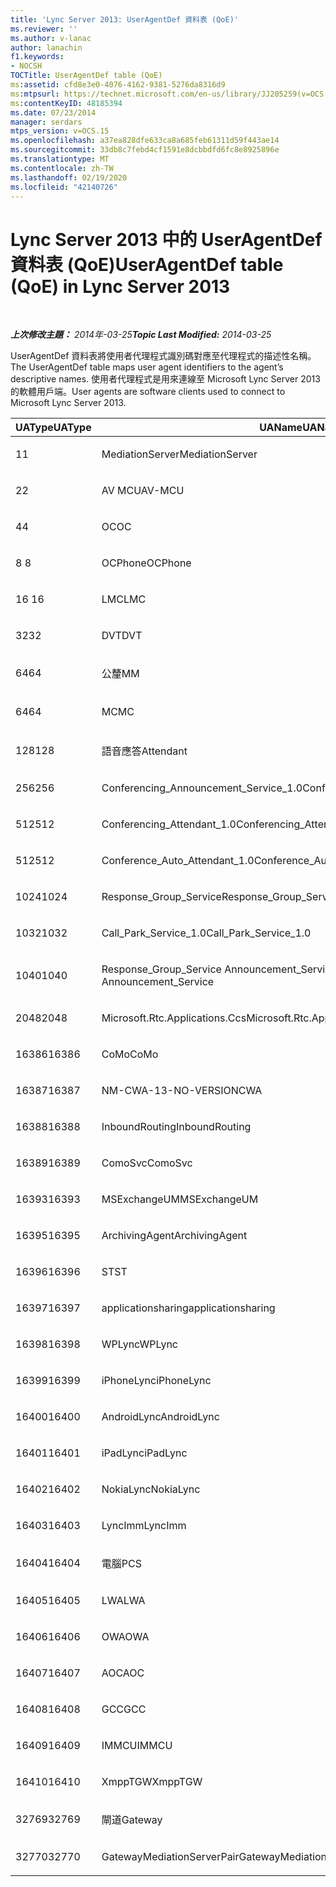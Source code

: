 ```yaml
---
title: 'Lync Server 2013: UserAgentDef 資料表 (QoE)'
ms.reviewer: ''
ms.author: v-lanac
author: lanachin
f1.keywords:
- NOCSH
TOCTitle: UserAgentDef table (QoE)
ms:assetid: cfd8e3e0-4076-4162-9381-5276da8316d9
ms:mtpsurl: https://technet.microsoft.com/en-us/library/JJ205259(v=OCS.15)
ms:contentKeyID: 48185394
ms.date: 07/23/2014
manager: serdars
mtps_version: v=OCS.15
ms.openlocfilehash: a37ea828dfe633ca8a685feb61311d59f443ae14
ms.sourcegitcommit: 33db8c7febd4cf1591e8dcbbdfd6fc8e8925896e
ms.translationtype: MT
ms.contentlocale: zh-TW
ms.lasthandoff: 02/19/2020
ms.locfileid: "42140726"
---
```

<div data-xmlns="http://www.w3.org/1999/xhtml">

<div class="topic" data-xmlns="http://www.w3.org/1999/xhtml" data-msxsl="urn:schemas-microsoft-com:xslt" data-cs="http://msdn.microsoft.com/">

<div data-asp="https://msdn2.microsoft.com/asp">

# <a name="useragentdef-table-qoe-in-lync-server-2013"></a><span data-ttu-id="bb276-102">Lync Server 2013 中的 UserAgentDef 資料表 (QoE)</span><span class="sxs-lookup"><span data-stu-id="bb276-102">UserAgentDef table (QoE) in Lync Server 2013</span></span>

</div>

<div id="mainSection">

<div id="mainBody">

<span> </span>

<span data-ttu-id="bb276-103">_**上次修改主題：** 2014年-03-25_</span><span class="sxs-lookup"><span data-stu-id="bb276-103">_**Topic Last Modified:** 2014-03-25_</span></span>

<span data-ttu-id="bb276-104">UserAgentDef 資料表將使用者代理程式識別碼對應至代理程式的描述性名稱。</span><span class="sxs-lookup"><span data-stu-id="bb276-104">The UserAgentDef table maps user agent identifiers to the agent’s descriptive names.</span></span> <span data-ttu-id="bb276-105">使用者代理程式是用來連線至 Microsoft Lync Server 2013 的軟體用戶端。</span><span class="sxs-lookup"><span data-stu-id="bb276-105">User agents are software clients used to connect to Microsoft Lync Server 2013.</span></span>


<table>
<colgroup>
<col style="width: 33%" />
<col style="width: 33%" />
<col style="width: 33%" />
</colgroup>
<thead>
<tr class="header">
<th><span data-ttu-id="bb276-106">UAType</span><span class="sxs-lookup"><span data-stu-id="bb276-106">UAType</span></span></th>
<th><span data-ttu-id="bb276-107">UAName</span><span class="sxs-lookup"><span data-stu-id="bb276-107">UAName</span></span></th>
<th><span data-ttu-id="bb276-108">UACategory</span><span class="sxs-lookup"><span data-stu-id="bb276-108">UACategory</span></span></th>
</tr>
</thead>
<tbody>
<tr class="odd">
<td><p><span data-ttu-id="bb276-109">1</span><span class="sxs-lookup"><span data-stu-id="bb276-109">1</span></span></p></td>
<td><p><span data-ttu-id="bb276-110">MediationServer</span><span class="sxs-lookup"><span data-stu-id="bb276-110">MediationServer</span></span></p></td>
<td><p><span data-ttu-id="bb276-111">MediationServer</span><span class="sxs-lookup"><span data-stu-id="bb276-111">MediationServer</span></span></p></td>
</tr>
<tr class="even">
<td><p><span data-ttu-id="bb276-112">2</span><span class="sxs-lookup"><span data-stu-id="bb276-112">2</span></span></p></td>
<td><p><span data-ttu-id="bb276-113">AV MCU</span><span class="sxs-lookup"><span data-stu-id="bb276-113">AV-MCU</span></span></p></td>
<td><p><span data-ttu-id="bb276-114">AV MCU</span><span class="sxs-lookup"><span data-stu-id="bb276-114">AV-MCU</span></span></p></td>
</tr>
<tr class="odd">
<td><p><span data-ttu-id="bb276-115">4</span><span class="sxs-lookup"><span data-stu-id="bb276-115">4</span></span></p></td>
<td><p><span data-ttu-id="bb276-116">OC</span><span class="sxs-lookup"><span data-stu-id="bb276-116">OC</span></span></p></td>
<td><p><span data-ttu-id="bb276-117">OC</span><span class="sxs-lookup"><span data-stu-id="bb276-117">OC</span></span></p></td>
</tr>
<tr class="even">
<td><p><span data-ttu-id="bb276-118">8 </span><span class="sxs-lookup"><span data-stu-id="bb276-118">8</span></span></p></td>
<td><p><span data-ttu-id="bb276-119">OCPhone</span><span class="sxs-lookup"><span data-stu-id="bb276-119">OCPhone</span></span></p></td>
<td><p><span data-ttu-id="bb276-120">OCPhone</span><span class="sxs-lookup"><span data-stu-id="bb276-120">OCPhone</span></span></p></td>
</tr>
<tr class="odd">
<td><p><span data-ttu-id="bb276-121">16 </span><span class="sxs-lookup"><span data-stu-id="bb276-121">16</span></span></p></td>
<td><p><span data-ttu-id="bb276-122">LMC</span><span class="sxs-lookup"><span data-stu-id="bb276-122">LMC</span></span></p></td>
<td><p><span data-ttu-id="bb276-123">LMC</span><span class="sxs-lookup"><span data-stu-id="bb276-123">LMC</span></span></p></td>
</tr>
<tr class="even">
<td><p><span data-ttu-id="bb276-124">32</span><span class="sxs-lookup"><span data-stu-id="bb276-124">32</span></span></p></td>
<td><p><span data-ttu-id="bb276-125">DVT</span><span class="sxs-lookup"><span data-stu-id="bb276-125">DVT</span></span></p></td>
<td><p><span data-ttu-id="bb276-126">DVT</span><span class="sxs-lookup"><span data-stu-id="bb276-126">DVT</span></span></p></td>
</tr>
<tr class="odd">
<td><p><span data-ttu-id="bb276-127">64</span><span class="sxs-lookup"><span data-stu-id="bb276-127">64</span></span></p></td>
<td><p><span data-ttu-id="bb276-128">公釐</span><span class="sxs-lookup"><span data-stu-id="bb276-128">MM</span></span></p></td>
<td><p><span data-ttu-id="bb276-129">公釐</span><span class="sxs-lookup"><span data-stu-id="bb276-129">MM</span></span></p></td>
</tr>
<tr class="even">
<td><p><span data-ttu-id="bb276-130">64</span><span class="sxs-lookup"><span data-stu-id="bb276-130">64</span></span></p></td>
<td><p><span data-ttu-id="bb276-131">MC</span><span class="sxs-lookup"><span data-stu-id="bb276-131">MC</span></span></p></td>
<td><p><span data-ttu-id="bb276-132">公釐</span><span class="sxs-lookup"><span data-stu-id="bb276-132">MM</span></span></p></td>
</tr>
<tr class="odd">
<td><p><span data-ttu-id="bb276-133">128</span><span class="sxs-lookup"><span data-stu-id="bb276-133">128</span></span></p></td>
<td><p><span data-ttu-id="bb276-134">語音應答</span><span class="sxs-lookup"><span data-stu-id="bb276-134">Attendant</span></span></p></td>
<td><p><span data-ttu-id="bb276-135">語音應答</span><span class="sxs-lookup"><span data-stu-id="bb276-135">Attendant</span></span></p></td>
</tr>
<tr class="even">
<td><p><span data-ttu-id="bb276-136">256</span><span class="sxs-lookup"><span data-stu-id="bb276-136">256</span></span></p></td>
<td><p><span data-ttu-id="bb276-137">Conferencing_Announcement_Service_1.0</span><span class="sxs-lookup"><span data-stu-id="bb276-137">Conferencing_Announcement_Service_1.0</span></span></p></td>
<td><p><span data-ttu-id="bb276-138">CAS</span><span class="sxs-lookup"><span data-stu-id="bb276-138">CAS</span></span></p></td>
</tr>
<tr class="odd">
<td><p><span data-ttu-id="bb276-139">512</span><span class="sxs-lookup"><span data-stu-id="bb276-139">512</span></span></p></td>
<td><p><span data-ttu-id="bb276-140">Conferencing_Attendant_1.0</span><span class="sxs-lookup"><span data-stu-id="bb276-140">Conferencing_Attendant_1.0</span></span></p></td>
<td><p><span data-ttu-id="bb276-141">CAA</span><span class="sxs-lookup"><span data-stu-id="bb276-141">CAA</span></span></p></td>
</tr>
<tr class="even">
<td><p><span data-ttu-id="bb276-142">512</span><span class="sxs-lookup"><span data-stu-id="bb276-142">512</span></span></p></td>
<td><p><span data-ttu-id="bb276-143">Conference_Auto_Attendant_1.0</span><span class="sxs-lookup"><span data-stu-id="bb276-143">Conference_Auto_Attendant_1.0</span></span></p></td>
<td><p><span data-ttu-id="bb276-144">CAA</span><span class="sxs-lookup"><span data-stu-id="bb276-144">CAA</span></span></p></td>
</tr>
<tr class="odd">
<td><p><span data-ttu-id="bb276-145">1024</span><span class="sxs-lookup"><span data-stu-id="bb276-145">1024</span></span></p></td>
<td><p><span data-ttu-id="bb276-146">Response_Group_Service</span><span class="sxs-lookup"><span data-stu-id="bb276-146">Response_Group_Service</span></span></p></td>
<td><p><span data-ttu-id="bb276-147">RGS</span><span class="sxs-lookup"><span data-stu-id="bb276-147">RGS</span></span></p></td>
</tr>
<tr class="even">
<td><p><span data-ttu-id="bb276-148">1032</span><span class="sxs-lookup"><span data-stu-id="bb276-148">1032</span></span></p></td>
<td><p><span data-ttu-id="bb276-149">Call_Park_Service_1.0</span><span class="sxs-lookup"><span data-stu-id="bb276-149">Call_Park_Service_1.0</span></span></p></td>
<td><p><span data-ttu-id="bb276-150">CPS</span><span class="sxs-lookup"><span data-stu-id="bb276-150">CPS</span></span></p></td>
</tr>
<tr class="odd">
<td><p><span data-ttu-id="bb276-151">1040</span><span class="sxs-lookup"><span data-stu-id="bb276-151">1040</span></span></p></td>
<td><p><span data-ttu-id="bb276-152">Response_Group_Service Announcement_Service</span><span class="sxs-lookup"><span data-stu-id="bb276-152">Response_Group_Service Announcement_Service</span></span></p></td>
<td><p><span data-ttu-id="bb276-153">AS</span><span class="sxs-lookup"><span data-stu-id="bb276-153">AS</span></span></p></td>
</tr>
<tr class="even">
<td><p><span data-ttu-id="bb276-154">2048</span><span class="sxs-lookup"><span data-stu-id="bb276-154">2048</span></span></p></td>
<td><p><span data-ttu-id="bb276-155">Microsoft.Rtc.Applications.Ccs</span><span class="sxs-lookup"><span data-stu-id="bb276-155">Microsoft.Rtc.Applications.Ccs</span></span></p></td>
<td><p><span data-ttu-id="bb276-156">CCS</span><span class="sxs-lookup"><span data-stu-id="bb276-156">CCS</span></span></p></td>
</tr>
<tr class="odd">
<td><p><span data-ttu-id="bb276-157">16386</span><span class="sxs-lookup"><span data-stu-id="bb276-157">16386</span></span></p></td>
<td><p><span data-ttu-id="bb276-158">CoMo</span><span class="sxs-lookup"><span data-stu-id="bb276-158">CoMo</span></span></p></td>
<td><p><span data-ttu-id="bb276-159">CoMo</span><span class="sxs-lookup"><span data-stu-id="bb276-159">CoMo</span></span></p></td>
</tr>
<tr class="even">
<td><p><span data-ttu-id="bb276-160">16387</span><span class="sxs-lookup"><span data-stu-id="bb276-160">16387</span></span></p></td>
<td><p><span data-ttu-id="bb276-161">NM-CWA-13-NO-VERSION</span><span class="sxs-lookup"><span data-stu-id="bb276-161">CWA</span></span></p></td>
<td><p><span data-ttu-id="bb276-162">NM-CWA-13-NO-VERSION</span><span class="sxs-lookup"><span data-stu-id="bb276-162">CWA</span></span></p></td>
</tr>
<tr class="odd">
<td><p><span data-ttu-id="bb276-163">16388</span><span class="sxs-lookup"><span data-stu-id="bb276-163">16388</span></span></p></td>
<td><p><span data-ttu-id="bb276-164">InboundRouting</span><span class="sxs-lookup"><span data-stu-id="bb276-164">InboundRouting</span></span></p></td>
<td><p><span data-ttu-id="bb276-165">InboundRouting</span><span class="sxs-lookup"><span data-stu-id="bb276-165">InboundRouting</span></span></p></td>
</tr>
<tr class="even">
<td><p><span data-ttu-id="bb276-166">16389</span><span class="sxs-lookup"><span data-stu-id="bb276-166">16389</span></span></p></td>
<td><p><span data-ttu-id="bb276-167">ComoSvc</span><span class="sxs-lookup"><span data-stu-id="bb276-167">ComoSvc</span></span></p></td>
<td><p><span data-ttu-id="bb276-168">ComoSvc</span><span class="sxs-lookup"><span data-stu-id="bb276-168">ComoSvc</span></span></p></td>
</tr>
<tr class="odd">
<td><p><span data-ttu-id="bb276-169">16393</span><span class="sxs-lookup"><span data-stu-id="bb276-169">16393</span></span></p></td>
<td><p><span data-ttu-id="bb276-170">MSExchangeUM</span><span class="sxs-lookup"><span data-stu-id="bb276-170">MSExchangeUM</span></span></p></td>
<td><p><span data-ttu-id="bb276-171">ExUM</span><span class="sxs-lookup"><span data-stu-id="bb276-171">ExUM</span></span></p></td>
</tr>
<tr class="even">
<td><p><span data-ttu-id="bb276-172">16395</span><span class="sxs-lookup"><span data-stu-id="bb276-172">16395</span></span></p></td>
<td><p><span data-ttu-id="bb276-173">ArchivingAgent</span><span class="sxs-lookup"><span data-stu-id="bb276-173">ArchivingAgent</span></span></p></td>
<td><p><span data-ttu-id="bb276-174">ARCHAGENT</span><span class="sxs-lookup"><span data-stu-id="bb276-174">ARCHAGENT</span></span></p></td>
</tr>
<tr class="odd">
<td><p><span data-ttu-id="bb276-175">16396</span><span class="sxs-lookup"><span data-stu-id="bb276-175">16396</span></span></p></td>
<td><p><span data-ttu-id="bb276-176">ST</span><span class="sxs-lookup"><span data-stu-id="bb276-176">ST</span></span></p></td>
<td><p><span data-ttu-id="bb276-177">ST</span><span class="sxs-lookup"><span data-stu-id="bb276-177">ST</span></span></p></td>
</tr>
<tr class="even">
<td><p><span data-ttu-id="bb276-178">16397</span><span class="sxs-lookup"><span data-stu-id="bb276-178">16397</span></span></p></td>
<td><p><span data-ttu-id="bb276-179">applicationsharing</span><span class="sxs-lookup"><span data-stu-id="bb276-179">applicationsharing</span></span></p></td>
<td><p><span data-ttu-id="bb276-180">ASMCU</span><span class="sxs-lookup"><span data-stu-id="bb276-180">ASMCU</span></span></p></td>
</tr>
<tr class="odd">
<td><p><span data-ttu-id="bb276-181">16398</span><span class="sxs-lookup"><span data-stu-id="bb276-181">16398</span></span></p></td>
<td><p><span data-ttu-id="bb276-182">WPLync</span><span class="sxs-lookup"><span data-stu-id="bb276-182">WPLync</span></span></p></td>
<td><p><span data-ttu-id="bb276-183">WPLync</span><span class="sxs-lookup"><span data-stu-id="bb276-183">WPLync</span></span></p></td>
</tr>
<tr class="even">
<td><p><span data-ttu-id="bb276-184">16399</span><span class="sxs-lookup"><span data-stu-id="bb276-184">16399</span></span></p></td>
<td><p><span data-ttu-id="bb276-185">iPhoneLync</span><span class="sxs-lookup"><span data-stu-id="bb276-185">iPhoneLync</span></span></p></td>
<td><p><span data-ttu-id="bb276-186">iPhoneLync</span><span class="sxs-lookup"><span data-stu-id="bb276-186">iPhoneLync</span></span></p></td>
</tr>
<tr class="odd">
<td><p><span data-ttu-id="bb276-187">16400</span><span class="sxs-lookup"><span data-stu-id="bb276-187">16400</span></span></p></td>
<td><p><span data-ttu-id="bb276-188">AndroidLync</span><span class="sxs-lookup"><span data-stu-id="bb276-188">AndroidLync</span></span></p></td>
<td><p><span data-ttu-id="bb276-189">AndroidLync</span><span class="sxs-lookup"><span data-stu-id="bb276-189">AndroidLync</span></span></p></td>
</tr>
<tr class="even">
<td><p><span data-ttu-id="bb276-190">16401</span><span class="sxs-lookup"><span data-stu-id="bb276-190">16401</span></span></p></td>
<td><p><span data-ttu-id="bb276-191">iPadLync</span><span class="sxs-lookup"><span data-stu-id="bb276-191">iPadLync</span></span></p></td>
<td><p><span data-ttu-id="bb276-192">iPadLync</span><span class="sxs-lookup"><span data-stu-id="bb276-192">iPadLync</span></span></p></td>
</tr>
<tr class="odd">
<td><p><span data-ttu-id="bb276-193">16402</span><span class="sxs-lookup"><span data-stu-id="bb276-193">16402</span></span></p></td>
<td><p><span data-ttu-id="bb276-194">NokiaLync</span><span class="sxs-lookup"><span data-stu-id="bb276-194">NokiaLync</span></span></p></td>
<td><p><span data-ttu-id="bb276-195">NokiaLync</span><span class="sxs-lookup"><span data-stu-id="bb276-195">NokiaLync</span></span></p></td>
</tr>
<tr class="even">
<td><p><span data-ttu-id="bb276-196">16403</span><span class="sxs-lookup"><span data-stu-id="bb276-196">16403</span></span></p></td>
<td><p><span data-ttu-id="bb276-197">LyncImm</span><span class="sxs-lookup"><span data-stu-id="bb276-197">LyncImm</span></span></p></td>
<td><p><span data-ttu-id="bb276-198">LyncImm</span><span class="sxs-lookup"><span data-stu-id="bb276-198">LyncImm</span></span></p></td>
</tr>
<tr class="odd">
<td><p><span data-ttu-id="bb276-199">16404</span><span class="sxs-lookup"><span data-stu-id="bb276-199">16404</span></span></p></td>
<td><p><span data-ttu-id="bb276-200">電腦</span><span class="sxs-lookup"><span data-stu-id="bb276-200">PCS</span></span></p></td>
<td><p><span data-ttu-id="bb276-201">電腦</span><span class="sxs-lookup"><span data-stu-id="bb276-201">PCS</span></span></p></td>
</tr>
<tr class="even">
<td><p><span data-ttu-id="bb276-202">16405</span><span class="sxs-lookup"><span data-stu-id="bb276-202">16405</span></span></p></td>
<td><p><span data-ttu-id="bb276-203">LWA</span><span class="sxs-lookup"><span data-stu-id="bb276-203">LWA</span></span></p></td>
<td><p><span data-ttu-id="bb276-204">LWA</span><span class="sxs-lookup"><span data-stu-id="bb276-204">LWA</span></span></p></td>
</tr>
<tr class="odd">
<td><p><span data-ttu-id="bb276-205">16406</span><span class="sxs-lookup"><span data-stu-id="bb276-205">16406</span></span></p></td>
<td><p><span data-ttu-id="bb276-206">OWA</span><span class="sxs-lookup"><span data-stu-id="bb276-206">OWA</span></span></p></td>
<td><p><span data-ttu-id="bb276-207">OWA</span><span class="sxs-lookup"><span data-stu-id="bb276-207">OWA</span></span></p></td>
</tr>
<tr class="even">
<td><p><span data-ttu-id="bb276-208">16407</span><span class="sxs-lookup"><span data-stu-id="bb276-208">16407</span></span></p></td>
<td><p><span data-ttu-id="bb276-209">AOC</span><span class="sxs-lookup"><span data-stu-id="bb276-209">AOC</span></span></p></td>
<td><p><span data-ttu-id="bb276-210">AOC</span><span class="sxs-lookup"><span data-stu-id="bb276-210">AOC</span></span></p></td>
</tr>
<tr class="odd">
<td><p><span data-ttu-id="bb276-211">16408</span><span class="sxs-lookup"><span data-stu-id="bb276-211">16408</span></span></p></td>
<td><p><span data-ttu-id="bb276-212">GCC</span><span class="sxs-lookup"><span data-stu-id="bb276-212">GCC</span></span></p></td>
<td><p><span data-ttu-id="bb276-213">GCC</span><span class="sxs-lookup"><span data-stu-id="bb276-213">GCC</span></span></p></td>
</tr>
<tr class="even">
<td><p><span data-ttu-id="bb276-214">16409</span><span class="sxs-lookup"><span data-stu-id="bb276-214">16409</span></span></p></td>
<td><p><span data-ttu-id="bb276-215">IMMCU</span><span class="sxs-lookup"><span data-stu-id="bb276-215">IMMCU</span></span></p></td>
<td><p><span data-ttu-id="bb276-216">IMMCU</span><span class="sxs-lookup"><span data-stu-id="bb276-216">IMMCU</span></span></p></td>
</tr>
<tr class="odd">
<td><p><span data-ttu-id="bb276-217">16410</span><span class="sxs-lookup"><span data-stu-id="bb276-217">16410</span></span></p></td>
<td><p><span data-ttu-id="bb276-218">XmppTGW</span><span class="sxs-lookup"><span data-stu-id="bb276-218">XmppTGW</span></span></p></td>
<td><p><span data-ttu-id="bb276-219">XmppGateway</span><span class="sxs-lookup"><span data-stu-id="bb276-219">XmppGateway</span></span></p></td>
</tr>
<tr class="even">
<td><p><span data-ttu-id="bb276-220">32769</span><span class="sxs-lookup"><span data-stu-id="bb276-220">32769</span></span></p></td>
<td><p><span data-ttu-id="bb276-221">閘道</span><span class="sxs-lookup"><span data-stu-id="bb276-221">Gateway</span></span></p></td>
<td><p><span data-ttu-id="bb276-222">閘道</span><span class="sxs-lookup"><span data-stu-id="bb276-222">Gateway</span></span></p></td>
</tr>
<tr class="odd">
<td><p><span data-ttu-id="bb276-223">32770</span><span class="sxs-lookup"><span data-stu-id="bb276-223">32770</span></span></p></td>
<td><p><span data-ttu-id="bb276-224">GatewayMediationServerPair</span><span class="sxs-lookup"><span data-stu-id="bb276-224">GatewayMediationServerPair</span></span></p></td>
<td><p><span data-ttu-id="bb276-225">GatewayMediationServerPair</span><span class="sxs-lookup"><span data-stu-id="bb276-225">GatewayMediationServerPair</span></span></p></td>
</tr>
</tbody>
</table>


</div>

<span> </span>

</div>

</div>

</div>

